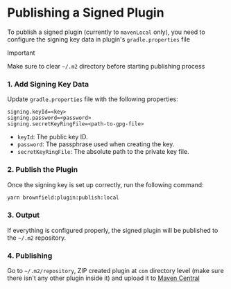 # Publishing a Signed Plugin

To publish a signed plugin (currently to `mavenLocal` only), you need to configure the signing key data in plugin's `gradle.properties` file

> [!IMPORTANT]
> Make sure to clear `~/.m2` directory before starting publishing process

### 1. Add Signing Key Data
Update `gradle.properties` file with the following properties:
```
signing.keyId=<key>
signing.password=<password>
signing.secretKeyRingFile=<path-to-gpg-file>
```
* `keyId`: The public key ID.
* `password`: The passphrase used when creating the key.
* `secretKeyRingFile`: The absolute path to the private key file.

### 2. Publish the Plugin
Once the signing key is set up correctly, run the following command:
```sh
yarn brownfield:plugin:publish:local
```

### 3. Output
If everything is configured properly, the signed plugin will be published to the `~/.m2` repository.

### 4. Publishing
Go to `~/.m2/repository`, ZIP created plugin at `com` directory level (make sure there isn't any other plugin inside it) and upload it to [Maven Central](https://central.sonatype.com/)

